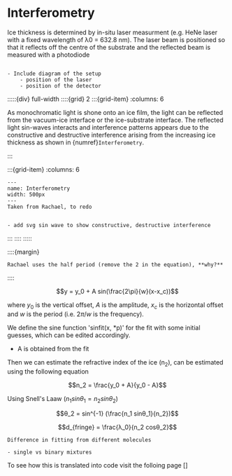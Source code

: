 # Interferometry

Ice thickness is determined by in-situ laser measurment (e.g. HeNe laser with a fixed wavelength of λ0 = 632.8 nm).  The laser beam is positioned so that it reflects off the centre of the substrate and the reflected beam is measured with a photodiode

```{note}

- Include diagram of the setup
    - position of the laser
    - position of the detector

```

:::::{div} full-width
::::{grid} 2
:::{grid-item}
:columns: 6

As monochromatic light is shone onto an ice film, the light can be reflected from the vacuum-ice interface or the ice-substrate interface. The reflected light sin-waves interacts and interference patterns appears due to the constructive and destructive interference arising from the increasing ice thickness as shown in {numref}`Interferometry`. 

:::

:::{grid-item}
:columns: 6

```{figure} Docs/Thickness_1_Rachel.png
---
name: Interferometry
width: 500px
---
Taken from Rachael, to redo 
```

```{note}

- add svg sin wave to show constructive, destructive interference

```


:::
::::
:::::



::::{margin}

```{warning}
Rachael uses the half period (remove the 2 in the equation), **why?**
```

::::

$$y = y_0 + A sin(\frac{2\pi}{w}(x-x_c))$$

where $y_0$ is the vertical offset, $A$ is the amplitude, $x_c$ is the horizontal offset and $w$ is the period (i.e. $2\pi/w$ is the frequency).

We define the sine function 'sinfit(x, *p)' for the fit with some initial guesses, which can be edited accordingly.


- A is obtained from the fit 




Then we can estimate the refractive index of the ice (n<sub>2</sub>), can be estimated using the following equation

$$n_2 =  \frac{y_0 + A}{y_0 - A}$$


Using Snell's Laaw ($n_1 sinθ_1 = n_2 sinθ_2$)


$$θ_2 = sin^{-1} (\frac{n_1 sinθ_1}{n_2})$$





$$d_{fringe} = \frac{λ_0}{n_2 cosθ_2}$$






```{warning}
Difference in fitting from different molecules

- single vs binary mixtures

```


<p class="emphase"> To see how this is translated into code visit the folloing page [] </p>

